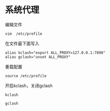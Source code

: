 # 系统代理

编辑文件

```text
vim  /etc/profile
```

在文件最下面写入

```text
alias kclash="export ALL_PROXY=127.0.0.1:7890"
alias gclash="unset ALL_PROXY"
```

重载配置

```text
source /etc/profile
```

开启kclash，关闭gclash

```text
kclash
```

```text
gclash
```
